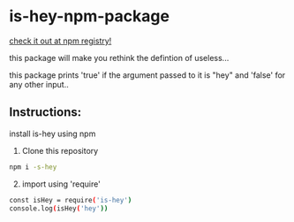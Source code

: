 # is-hey-npm-package
[check it out at npm registry!](https://www.npmjs.com/package/is-hey)

this package will make you rethink the defintion of useless...

this package prints 'true' if the argument passed to it is "hey" and 'false' for any other input..

## Instructions:

install is-hey using npm
1. Clone this repository
```bash
npm i -s-hey
```
2. import using 'require'
```bash
const isHey = require('is-hey')
console.log(isHey('hey'))
```

